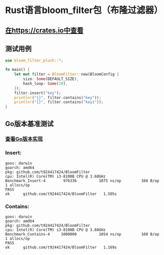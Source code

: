 # Rust语言bloom_filter包（布隆过滤器）

## [在https://crates.io中查看](https://crates.io/crates/bloom_filter_plush)

## 测试用例
```rust
use bloom_filter_plush::*;

fn main() {
    let mut filter = BloomFilter::new(BloomConfig {
        size: Some(DEFAULT_SIZE),
        hash_loop: Some(20),
    });
    filter.insert("key");
    println!("{}", filter.contains("key"));
    println!("{}", filter.contains("key1"));
}

```
## Go版本基准测试 
### [查看Go版本实现](https://github.com/t924417424/BloomFilter)
### Insert:
```
goos: darwin
goarch: amd64
pkg: github.com/t924417424/BloomFilter
cpu: Intel(R) Core(TM) i3-8100B CPU @ 3.60GHz
Benchmark_Insert-4   	  976336	      1075 ns/op	     160 B/op	       1 allocs/op
PASS
ok  	github.com/t924417424/BloomFilter	1.505s
```
### Contains:
```
goos: darwin
goarch: amd64
pkg: github.com/t924417424/BloomFilter
cpu: Intel(R) Core(TM) i3-8100B CPU @ 3.60GHz
Benchmark_Contains-4   	 1000000	      1054 ns/op	     160 B/op	       1 allocs/op
PASS
ok  	github.com/t924417424/BloomFilter	1.169s
```